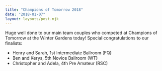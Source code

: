 ```yaml
---
title: "Champions of Tomorrow 2018"
date: "2018-01-07"
layout: layouts/post.njk
---
```


<!-- https://www.facebook.com/groups/168466220024235/permalink/721189694751882/ -->

Huge well done to our main team couples who competed at Champions of Tomorrow at the Winter Gardens today!
Special congratulations to our finalists:

- Henry and Sarah, 1st Intermediate Ballroom (FQ)
- Ben and Kerys, 5th Novice Ballroom (WT)
- Christopher and Adela, 4th Pre Amateur (RSC)
